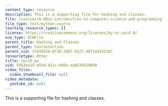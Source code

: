 ```yaml
---
content_type: resource
description: This is a supporting file for hashing and classes.
file: /courses/6-00sc-introduction-to-computer-science-and-programming-spring-2011/5d63ea15e55dd11c686aaa83356206b0_lec10.py
file_type: text/python-source
learning_resource_types: []
license: https://creativecommons.org/licenses/by-nc-sa/4.0/
ocw_type: OCWFile
parent_title: Hashing and Classes
parent_type: CourseSection
parent_uid: 17410556-8f30-2907-b327-46f2da54236f
resourcetype: Other
title: lec10.py
uid: 5d63ea15-e55d-d11c-686a-aa83356206b0
video_files:
  video_thumbnail_file: null
video_metadata:
  youtube_id: null
---
```

This is a supporting file for hashing and classes.